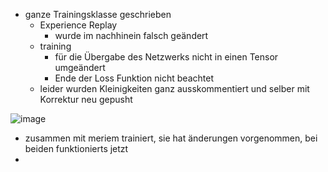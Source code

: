 - ganze Trainingsklasse geschrieben
  - Experience Replay
    - wurde im nachhinein falsch geändert
  - training
    - für die Übergabe des Netzwerks nicht in einen Tensor umgeändert
    - Ende der Loss Funktion nicht beachtet
  - leider wurden Kleinigkeiten ganz ausskommentiert und selber mit Korrektur neu gepusht

![image](https://github.com/user-attachments/assets/00eac8b3-fd01-48a1-87dd-b93162ec8256)
- zusammen mit meriem trainiert, sie hat änderungen vorgenommen, bei beiden funktionierts jetzt
- 
